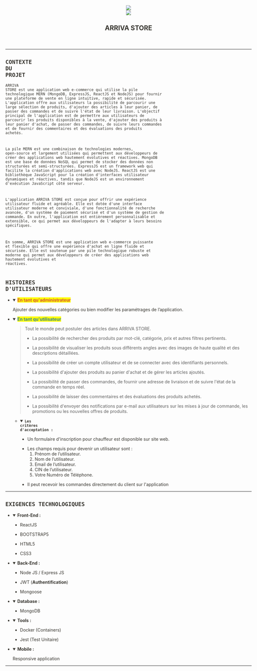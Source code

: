 <html><head><meta http-equiv="Content-Type" content="text/html; charset=utf-8"/><title>ARRIVA STORE</title><style>
/* cspell:disable-file */
/* webkit printing magic: print all background colors */
html {
	-webkit-print-color-adjust: exact;
}
* {
	box-sizing: border-box;
	-webkit-print-color-adjust: exact;
}

html,
body {
	margin: 0;
	padding: 0;
}
@media only screen {
	body {
		margin: 2em auto;
		max-width: 900px;
		color: rgb(55, 53, 47);
	}
}

body {
	line-height: 1.5;
	white-space: pre-wrap;
}

a,
a.visited {
	color: inherit;
	text-decoration: underline;
}

.pdf-relative-link-path {
	font-size: 80%;
	color: #444;
}

h1,
h2,
h3 {
	letter-spacing: -0.01em;
	line-height: 1.2;
	font-weight: 600;
	margin-bottom: 0;
}

.page-title {
	font-size: 2.5rem;
	font-weight: 700;
	margin-top: 0;
	margin-bottom: 0.75em;
}

h1 {
	font-size: 1.875rem;
	margin-top: 1.875rem;
}

h2 {
	font-size: 1.5rem;
	margin-top: 1.5rem;
}

h3 {
	font-size: 1.25rem;
	margin-top: 1.25rem;
}

.source {
	border: 1px solid #ddd;
	border-radius: 3px;
	padding: 1.5em;
	word-break: break-all;
}

.callout {
	border-radius: 3px;
	padding: 1rem;
}

figure {
	margin: 1.25em 0;
	page-break-inside: avoid;
}

figcaption {
	opacity: 0.5;
	font-size: 85%;
	margin-top: 0.5em;
}

mark {
	background-color: transparent;
}

.indented {
	padding-left: 1.5em;
}

hr {
	background: transparent;
	display: block;
	width: 100%;
	height: 1px;
	visibility: visible;
	border: none;
	border-bottom: 1px solid rgba(55, 53, 47, 0.09);
}

img {
	max-width: 100%;
}

@media only print {
	img {
		max-height: 100vh;
		object-fit: contain;
	}
}

@page {
	margin: 1in;
}

.collection-content {
	font-size: 0.875rem;
}

.column-list {
	display: flex;
	justify-content: space-between;
}

.column {
	padding: 0 1em;
}

.column:first-child {
	padding-left: 0;
}

.column:last-child {
	padding-right: 0;
}

.table_of_contents-item {
	display: block;
	font-size: 0.875rem;
	line-height: 1.3;
	padding: 0.125rem;
}

.table_of_contents-indent-1 {
	margin-left: 1.5rem;
}

.table_of_contents-indent-2 {
	margin-left: 3rem;
}

.table_of_contents-indent-3 {
	margin-left: 4.5rem;
}

.table_of_contents-link {
	text-decoration: none;
	opacity: 0.7;
	border-bottom: 1px solid rgba(55, 53, 47, 0.18);
}

table,
th,
td {
	border: 1px solid rgba(55, 53, 47, 0.09);
	border-collapse: collapse;
}

table {
	border-left: none;
	border-right: none;
}

th,
td {
	font-weight: normal;
	padding: 0.25em 0.5em;
	line-height: 1.5;
	min-height: 1.5em;
	text-align: left;
}

th {
	color: rgba(55, 53, 47, 0.6);
}

ol,
ul {
	margin: 0;
	margin-block-start: 0.6em;
	margin-block-end: 0.6em;
}

li > ol:first-child,
li > ul:first-child {
	margin-block-start: 0.6em;
}

ul > li {
	list-style: disc;
}

ul.to-do-list {
	text-indent: -1.7em;
}

ul.to-do-list > li {
	list-style: none;
}

.to-do-children-checked {
	text-decoration: line-through;
	opacity: 0.375;
}

ul.toggle > li {
	list-style: none;
}

ul {
	padding-inline-start: 1.7em;
}

ul > li {
	padding-left: 0.1em;
}

ol {
	padding-inline-start: 1.6em;
}

ol > li {
	padding-left: 0.2em;
}

.mono ol {
	padding-inline-start: 2em;
}

.mono ol > li {
	text-indent: -0.4em;
}

.toggle {
	padding-inline-start: 0em;
	list-style-type: none;
}

/* Indent toggle children */
.toggle > li > details {
	padding-left: 1.7em;
}

.toggle > li > details > summary {
	margin-left: -1.1em;
}

.selected-value {
	display: inline-block;
	padding: 0 0.5em;
	background: rgba(206, 205, 202, 0.5);
	border-radius: 3px;
	margin-right: 0.5em;
	margin-top: 0.3em;
	margin-bottom: 0.3em;
	white-space: nowrap;
}

.collection-title {
	display: inline-block;
	margin-right: 1em;
}

.simple-table {
	margin-top: 1em;
	font-size: 0.875rem;
	empty-cells: show;
}
.simple-table td {
	height: 29px;
	min-width: 120px;
}

.simple-table th {
	height: 29px;
	min-width: 120px;
}

.simple-table-header-color {
	background: rgb(247, 246, 243);
	color: black;
}
.simple-table-header {
	font-weight: 500;
}

time {
	opacity: 0.5;
}

.icon {
	display: inline-block;
	max-width: 1.2em;
	max-height: 1.2em;
	text-decoration: none;
	vertical-align: text-bottom;
	margin-right: 0.5em;
}

img.icon {
	border-radius: 3px;
}

.user-icon {
	width: 1.5em;
	height: 1.5em;
	border-radius: 100%;
	margin-right: 0.5rem;
}

.user-icon-inner {
	font-size: 0.8em;
}

.text-icon {
	border: 1px solid #000;
	text-align: center;
}

.page-cover-image {
	display: block;
	object-fit: cover;
	width: 100%;
	max-height: 30vh;
}

.page-header-icon {
	font-size: 3rem;
	margin-bottom: 1rem;
}

.page-header-icon-with-cover {
	margin-top: -0.72em;
	margin-left: 0.07em;
}

.page-header-icon img {
	border-radius: 3px;
}

.link-to-page {
	margin: 1em 0;
	padding: 0;
	border: none;
	font-weight: 500;
}

p > .user {
	opacity: 0.5;
}

td > .user,
td > time {
	white-space: nowrap;
}

input[type="checkbox"] {
	transform: scale(1.5);
	margin-right: 0.6em;
	vertical-align: middle;
}

p {
	margin-top: 0.5em;
	margin-bottom: 0.5em;
}

.image {
	border: none;
	margin: 1.5em 0;
	padding: 0;
	border-radius: 0;
	text-align: center;
}

.code,
code {
	background: rgba(135, 131, 120, 0.15);
	border-radius: 3px;
	padding: 0.2em 0.4em;
	border-radius: 3px;
	font-size: 85%;
	tab-size: 2;
}

code {
	color: #eb5757;
}

.code {
	padding: 1.5em 1em;
}

.code-wrap {
	white-space: pre-wrap;
	word-break: break-all;
}

.code > code {
	background: none;
	padding: 0;
	font-size: 100%;
	color: inherit;
}

blockquote {
	font-size: 1.25em;
	margin: 1em 0;
	padding-left: 1em;
	border-left: 3px solid rgb(55, 53, 47);
}

.bookmark {
	text-decoration: none;
	max-height: 8em;
	padding: 0;
	display: flex;
	width: 100%;
	align-items: stretch;
}

.bookmark-title {
	font-size: 0.85em;
	overflow: hidden;
	text-overflow: ellipsis;
	height: 1.75em;
	white-space: nowrap;
}

.bookmark-text {
	display: flex;
	flex-direction: column;
}

.bookmark-info {
	flex: 4 1 180px;
	padding: 12px 14px 14px;
	display: flex;
	flex-direction: column;
	justify-content: space-between;
}

.bookmark-image {
	width: 33%;
	flex: 1 1 180px;
	display: block;
	position: relative;
	object-fit: cover;
	border-radius: 1px;
}

.bookmark-description {
	color: rgba(55, 53, 47, 0.6);
	font-size: 0.75em;
	overflow: hidden;
	max-height: 4.5em;
	word-break: break-word;
}

.bookmark-href {
	font-size: 0.75em;
	margin-top: 0.25em;
}

.sans { font-family: ui-sans-serif, -apple-system, BlinkMacSystemFont, "Segoe UI", Helvetica, "Apple Color Emoji", Arial, sans-serif, "Segoe UI Emoji", "Segoe UI Symbol"; }
.code { font-family: "SFMono-Regular", Menlo, Consolas, "PT Mono", "Liberation Mono", Courier, monospace; }
.serif { font-family: Lyon-Text, Georgia, ui-serif, serif; }
.mono { font-family: iawriter-mono, Nitti, Menlo, Courier, monospace; }
.pdf .sans { font-family: Inter, ui-sans-serif, -apple-system, BlinkMacSystemFont, "Segoe UI", Helvetica, "Apple Color Emoji", Arial, sans-serif, "Segoe UI Emoji", "Segoe UI Symbol", 'Twemoji', 'Noto Color Emoji', 'Noto Sans CJK JP'; }
.pdf:lang(zh-CN) .sans { font-family: Inter, ui-sans-serif, -apple-system, BlinkMacSystemFont, "Segoe UI", Helvetica, "Apple Color Emoji", Arial, sans-serif, "Segoe UI Emoji", "Segoe UI Symbol", 'Twemoji', 'Noto Color Emoji', 'Noto Sans CJK SC'; }
.pdf:lang(zh-TW) .sans { font-family: Inter, ui-sans-serif, -apple-system, BlinkMacSystemFont, "Segoe UI", Helvetica, "Apple Color Emoji", Arial, sans-serif, "Segoe UI Emoji", "Segoe UI Symbol", 'Twemoji', 'Noto Color Emoji', 'Noto Sans CJK TC'; }
.pdf:lang(ko-KR) .sans { font-family: Inter, ui-sans-serif, -apple-system, BlinkMacSystemFont, "Segoe UI", Helvetica, "Apple Color Emoji", Arial, sans-serif, "Segoe UI Emoji", "Segoe UI Symbol", 'Twemoji', 'Noto Color Emoji', 'Noto Sans CJK KR'; }
.pdf .code { font-family: Source Code Pro, "SFMono-Regular", Menlo, Consolas, "PT Mono", "Liberation Mono", Courier, monospace, 'Twemoji', 'Noto Color Emoji', 'Noto Sans Mono CJK JP'; }
.pdf:lang(zh-CN) .code { font-family: Source Code Pro, "SFMono-Regular", Menlo, Consolas, "PT Mono", "Liberation Mono", Courier, monospace, 'Twemoji', 'Noto Color Emoji', 'Noto Sans Mono CJK SC'; }
.pdf:lang(zh-TW) .code { font-family: Source Code Pro, "SFMono-Regular", Menlo, Consolas, "PT Mono", "Liberation Mono", Courier, monospace, 'Twemoji', 'Noto Color Emoji', 'Noto Sans Mono CJK TC'; }
.pdf:lang(ko-KR) .code { font-family: Source Code Pro, "SFMono-Regular", Menlo, Consolas, "PT Mono", "Liberation Mono", Courier, monospace, 'Twemoji', 'Noto Color Emoji', 'Noto Sans Mono CJK KR'; }
.pdf .serif { font-family: PT Serif, Lyon-Text, Georgia, ui-serif, serif, 'Twemoji', 'Noto Color Emoji', 'Noto Serif CJK JP'; }
.pdf:lang(zh-CN) .serif { font-family: PT Serif, Lyon-Text, Georgia, ui-serif, serif, 'Twemoji', 'Noto Color Emoji', 'Noto Serif CJK SC'; }
.pdf:lang(zh-TW) .serif { font-family: PT Serif, Lyon-Text, Georgia, ui-serif, serif, 'Twemoji', 'Noto Color Emoji', 'Noto Serif CJK TC'; }
.pdf:lang(ko-KR) .serif { font-family: PT Serif, Lyon-Text, Georgia, ui-serif, serif, 'Twemoji', 'Noto Color Emoji', 'Noto Serif CJK KR'; }
.pdf .mono { font-family: PT Mono, iawriter-mono, Nitti, Menlo, Courier, monospace, 'Twemoji', 'Noto Color Emoji', 'Noto Sans Mono CJK JP'; }
.pdf:lang(zh-CN) .mono { font-family: PT Mono, iawriter-mono, Nitti, Menlo, Courier, monospace, 'Twemoji', 'Noto Color Emoji', 'Noto Sans Mono CJK SC'; }
.pdf:lang(zh-TW) .mono { font-family: PT Mono, iawriter-mono, Nitti, Menlo, Courier, monospace, 'Twemoji', 'Noto Color Emoji', 'Noto Sans Mono CJK TC'; }
.pdf:lang(ko-KR) .mono { font-family: PT Mono, iawriter-mono, Nitti, Menlo, Courier, monospace, 'Twemoji', 'Noto Color Emoji', 'Noto Sans Mono CJK KR'; }
.highlight-default {
	color: rgba(55, 53, 47, 1);
}
.highlight-gray {
	color: rgba(120, 119, 116, 1);
	fill: rgba(120, 119, 116, 1);
}
.highlight-brown {
	color: rgba(159, 107, 83, 1);
	fill: rgba(159, 107, 83, 1);
}
.highlight-orange {
	color: rgba(217, 115, 13, 1);
	fill: rgba(217, 115, 13, 1);
}
.highlight-yellow {
	color: rgba(203, 145, 47, 1);
	fill: rgba(203, 145, 47, 1);
}
.highlight-teal {
	color: rgba(68, 131, 97, 1);
	fill: rgba(68, 131, 97, 1);
}
.highlight-blue {
	color: rgba(51, 126, 169, 1);
	fill: rgba(51, 126, 169, 1);
}
.highlight-purple {
	color: rgba(144, 101, 176, 1);
	fill: rgba(144, 101, 176, 1);
}
.highlight-pink {
	color: rgba(193, 76, 138, 1);
	fill: rgba(193, 76, 138, 1);
}
.highlight-red {
	color: rgba(212, 76, 71, 1);
	fill: rgba(212, 76, 71, 1);
}
.highlight-gray_background {
	background: rgba(241, 241, 239, 1);
}
.highlight-brown_background {
	background: rgba(244, 238, 238, 1);
}
.highlight-orange_background {
	background: rgba(251, 236, 221, 1);
}
.highlight-yellow_background {
	background: rgba(251, 243, 219, 1);
}
.highlight-teal_background {
	background: rgba(237, 243, 236, 1);
}
.highlight-blue_background {
	background: rgba(231, 243, 248, 1);
}
.highlight-purple_background {
	background: rgba(244, 240, 247, 0.8);
}
.highlight-pink_background {
	background: rgba(249, 238, 243, 0.8);
}
.highlight-red_background {
	background: rgba(253, 235, 236, 1);
}
.block-color-default {
	color: inherit;
	fill: inherit;
}
.block-color-gray {
	color: rgba(120, 119, 116, 1);
	fill: rgba(120, 119, 116, 1);
}
.block-color-brown {
	color: rgba(159, 107, 83, 1);
	fill: rgba(159, 107, 83, 1);
}
.block-color-orange {
	color: rgba(217, 115, 13, 1);
	fill: rgba(217, 115, 13, 1);
}
.block-color-yellow {
	color: rgba(203, 145, 47, 1);
	fill: rgba(203, 145, 47, 1);
}
.block-color-teal {
	color: rgba(68, 131, 97, 1);
	fill: rgba(68, 131, 97, 1);
}
.block-color-blue {
	color: rgba(51, 126, 169, 1);
	fill: rgba(51, 126, 169, 1);
}
.block-color-purple {
	color: rgba(144, 101, 176, 1);
	fill: rgba(144, 101, 176, 1);
}
.block-color-pink {
	color: rgba(193, 76, 138, 1);
	fill: rgba(193, 76, 138, 1);
}
.block-color-red {
	color: rgba(212, 76, 71, 1);
	fill: rgba(212, 76, 71, 1);
}
.block-color-gray_background {
	background: rgba(241, 241, 239, 1);
}
.block-color-brown_background {
	background: rgba(244, 238, 238, 1);
}
.block-color-orange_background {
	background: rgba(251, 236, 221, 1);
}
.block-color-yellow_background {
	background: rgba(251, 243, 219, 1);
}
.block-color-teal_background {
	background: rgba(237, 243, 236, 1);
}
.block-color-blue_background {
	background: rgba(231, 243, 248, 1);
}
.block-color-purple_background {
	background: rgba(244, 240, 247, 0.8);
}
.block-color-pink_background {
	background: rgba(249, 238, 243, 0.8);
}
.block-color-red_background {
	background: rgba(253, 235, 236, 1);
}
.select-value-color-pink { background-color: rgba(245, 224, 233, 1); }
.select-value-color-purple { background-color: rgba(232, 222, 238, 1); }
.select-value-color-green { background-color: rgba(219, 237, 219, 1); }
.select-value-color-gray { background-color: rgba(227, 226, 224, 1); }
.select-value-color-opaquegray { background-color: rgba(255, 255, 255, 0.0375); }
.select-value-color-orange { background-color: rgba(250, 222, 201, 1); }
.select-value-color-brown { background-color: rgba(238, 224, 218, 1); }
.select-value-color-red { background-color: rgba(255, 226, 221, 1); }
.select-value-color-yellow { background-color: rgba(253, 236, 200, 1); }
.select-value-color-blue { background-color: rgba(211, 229, 239, 1); }

.checkbox {
	display: inline-flex;
	vertical-align: text-bottom;
	width: 16;
	height: 16;
	background-size: 16px;
	margin-left: 2px;
	margin-right: 5px;
}

.checkbox-on {
	background-image: url("data:image/svg+xml;charset=UTF-8,%3Csvg%20width%3D%2216%22%20height%3D%2216%22%20viewBox%3D%220%200%2016%2016%22%20fill%3D%22none%22%20xmlns%3D%22http%3A%2F%2Fwww.w3.org%2F2000%2Fsvg%22%3E%0A%3Crect%20width%3D%2216%22%20height%3D%2216%22%20fill%3D%22%2358A9D7%22%2F%3E%0A%3Cpath%20d%3D%22M6.71429%2012.2852L14%204.9995L12.7143%203.71436L6.71429%209.71378L3.28571%206.2831L2%207.57092L6.71429%2012.2852Z%22%20fill%3D%22white%22%2F%3E%0A%3C%2Fsvg%3E");
}

.checkbox-off {
	background-image: url("data:image/svg+xml;charset=UTF-8,%3Csvg%20width%3D%2216%22%20height%3D%2216%22%20viewBox%3D%220%200%2016%2016%22%20fill%3D%22none%22%20xmlns%3D%22http%3A%2F%2Fwww.w3.org%2F2000%2Fsvg%22%3E%0A%3Crect%20x%3D%220.75%22%20y%3D%220.75%22%20width%3D%2214.5%22%20height%3D%2214.5%22%20fill%3D%22white%22%20stroke%3D%22%2336352F%22%20stroke-width%3D%221.5%22%2F%3E%0A%3C%2Fsvg%3E");
}
	
</style></head><body><article id="e9b7a808-3d8f-4d29-b535-0f72cba2ee44" class="page sans"><header><img class="page-cover-image" src="https://images.unsplash.com/photo-1556740714-a8395b3bf30f?ixlib=rb-4.0.3&amp;q=80&amp;fm=jpg&amp;crop=entropy&amp;cs=tinysrgb" style="object-position:center 50%"/><div class="page-header-icon page-header-icon-with-cover"><img class="icon" src="https://www.notion.so/icons/shop_pink.svg"/></div><h1 class="page-title">ARRIVA STORE</h1></header><div class="page-body"><hr id="f1140cf2-d4a8-4e9e-9a35-ae07e0d904ef"/><h1 id="aac6c154-5b7d-473e-964c-7f9763055cb9" class=""><code><strong><strong>CONTEXTE DU PROJET</strong></strong></code></h1><pre id="8ed77c2d-6477-4ea3-9629-efc22eb0ef8d" class="code code-wrap"><code>ARRIVA STORE est une application web e-commerce qui utilise la pile technologique MERN (MongoDB, ExpressJS, ReactJS et NodeJS) pour fournir une plateforme de vente en ligne intuitive, rapide et sécurisée. L&#x27;application offre aux utilisateurs la possibilité de parcourir une large sélection de produits, d&#x27;ajouter des articles à leur panier, de passer des commandes et de suivre l&#x27;état de leur livraison.
L&#x27;objectif principal de l&#x27;application est de permettre aux utilisateurs de parcourir les produits disponibles à la vente, d&#x27;ajouter des produits à leur panier d&#x27;achat, de passer des commandes, de suivre leurs commandes et de fournir des commentaires et des évaluations des produits achetés.

La pile MERN est une combinaison de technologies modernes, open-source et largement utilisées qui permettent aux développeurs de créer des applications web hautement évolutives et réactives. MongoDB est une base de données NoSQL qui permet de stocker des données non structurées et semi-structurées. ExpressJS est un framework web qui facilite la création d&#x27;applications web avec NodeJS. ReactJS est une bibliothèque JavaScript pour la création d&#x27;interfaces utilisateur dynamiques et réactives, tandis que NodeJS est un environnement d&#x27;exécution JavaScript côté serveur.

L&#x27;application ARRIVA STORE est conçue pour offrir une expérience utilisateur fluide et agréable. Elle est dotée d&#x27;une interface utilisateur moderne et conviviale, d&#x27;une fonctionnalité de recherche avancée, d&#x27;un système de paiement sécurisé et d&#x27;un système de gestion de commande. En outre, l&#x27;application est entièrement personnalisable et extensible, ce qui permet aux développeurs de l&#x27;adapter à leurs besoins spécifiques.

En somme, ARRIVA STORE est une application web e-commerce puissante et flexible qui offre une expérience d&#x27;achat en ligne fluide et sécurisée. Elle est soutenue par une pile technologique robuste et moderne qui permet aux développeurs de créer des applications web hautement évolutives et réactives.</code></pre><h1 id="96356cae-8283-4a39-a273-409a0a713f01" class=""><code><strong>HISTOIRES D&#x27;UTILISATEURS</strong></code></h1><ul id="5e9ad0b9-a839-4112-9b08-4709236c9c55" class="toggle"><li><details open=""><summary><strong><mark class="highlight-red">En tant qu&#x27;administrateur</mark></strong></summary><p id="6d39491a-26e8-4abe-a8c5-08d865752295" class="">Ajouter des nouvelles catégories ou bien modifier les paramétrages de l’application.</p></details></li></ul><ul id="01168208-edda-464b-ac7d-3049840d2a04" class="toggle"><li><details open=""><summary><mark class="highlight-blue"><strong>En tant qu&#x27;utilisateur </strong></mark></summary><blockquote id="b4ccb7da-18f9-48d9-8ecd-e7e5399ecb3f" class="">Tout le monde peut postuler des articles dans ARRIVA STORE.<ul id="7dff919e-884c-455c-9b91-2a17eef6ae6c" class="bulleted-list"><li style="list-style-type:disc">La possibilité de rechercher des produits par mot-clé, catégorie, prix et autres filtres pertinents.</li></ul><ul id="62b57641-1f1c-4421-a1ce-45991b290e9f" class="bulleted-list"><li style="list-style-type:disc">La possibilité de visualiser les produits sous différents angles avec des images de haute qualité et des descriptions détaillées.</li></ul><ul id="c5f51542-1d09-49ec-b215-9a1477d7e9c6" class="bulleted-list"><li style="list-style-type:disc">La possibilité de créer un compte utilisateur et de se connecter avec des identifiants personnels.</li></ul><ul id="6614dba3-26cf-4831-ac25-52d339d41f20" class="bulleted-list"><li style="list-style-type:disc">La possibilité d&#x27;ajouter des produits au panier d&#x27;achat et de gérer les articles ajoutés.</li></ul><ul id="e5e0f0d9-dd4a-4d2a-a6e3-1a0334175ce9" class="bulleted-list"><li style="list-style-type:disc">La possibilité de passer des commandes, de fournir une adresse de livraison et de suivre l&#x27;état de la commande en temps réel.</li></ul><ul id="d248a141-cdff-45cc-a364-cf0968156264" class="bulleted-list"><li style="list-style-type:disc">La possibilité de laisser des commentaires et des évaluations des produits achetés.</li></ul><ul id="9f7f63b6-f266-42f7-825d-573db64b6e71" class="bulleted-list"><li style="list-style-type:disc">La possibilité d&#x27;envoyer des notifications par e-mail aux utilisateurs sur les mises à jour de commande, les promotions ou les nouvelles offres de produits.</li></ul></blockquote><ul id="42745f34-8e83-4177-a5d8-d24c94a85acf" class="toggle"><li><details open=""><summary><code><strong>Les critères d&#x27;acceptation :</strong></code></summary><ul id="5e0ea3cd-486e-4e9c-a06e-e71b06931740" class="bulleted-list"><li style="list-style-type:disc">Un formulaire d&#x27;inscription pour chauffeur est disponible sur site web.</li></ul><ul id="af46f017-de02-4465-a642-4cd97f7cc110" class="bulleted-list"><li style="list-style-type:disc">Les champs requis pour devenir un utilisateur sont :<ol type="1" id="4efb8e7a-cf6f-4f00-9b5b-2f2738356ffe" class="numbered-list" start="1"><li>Prénom de l’utilisateur.</li></ol><ol type="1" id="5779d55e-0992-42a0-b5cd-f45a7938918c" class="numbered-list" start="2"><li>Nom de l’utilisateur.</li></ol><ol type="1" id="685e617b-4e06-4107-9c16-4f559bf74134" class="numbered-list" start="3"><li>Email de l’utilisateur.</li></ol><ol type="1" id="278e3c74-4b68-423e-ad24-67de417ebfff" class="numbered-list" start="4"><li>CIN de l’utilisateur.</li></ol><ol type="1" id="e8f0c5a3-2fcc-46ce-9f55-59311af16d55" class="numbered-list" start="5"><li>Votre Numéro de Téléphone.</li></ol></li></ul><ul id="f5c25340-e742-41ff-90db-804f52edbccf" class="bulleted-list"><li style="list-style-type:disc">Il peut recevoir les commandes directement du client sur l&#x27;application</li></ul></details></li></ul></details></li></ul><hr id="eb07c5dc-5e6f-4bbe-877a-d73a99e11460"/><p id="592d7a48-66c7-42fd-9287-ae0a9b11fdcd" class="">
</p><h1 id="3b3b6a20-6f21-4ab4-bbbf-a4a5a858b1da" class=""><code><strong>EXIGENCES TECHNOLOGIQUES</strong></code></h1><ul id="d7adef59-84f7-41b1-90bd-93d9ad9e9399" class="toggle"><li><details open=""><summary><strong>Front-End :</strong></summary><ul id="e9536a58-5380-4027-8d09-41664ad60aa8" class="bulleted-list"><li style="list-style-type:disc">ReactJS </li></ul><ul id="177bbb10-c7d7-442d-83ff-aee8e9a33a98" class="bulleted-list"><li style="list-style-type:disc">BOOTSTRAP5 </li></ul><ul id="4275401b-7494-47d8-8eb5-75f81d9982f4" class="bulleted-list"><li style="list-style-type:disc">HTML5 </li></ul><ul id="b73383a9-3e96-4b57-906e-7488b82836dc" class="bulleted-list"><li style="list-style-type:disc">CSS3</li></ul></details></li></ul><ul id="5ba868a6-7b2c-4e85-9327-28c27f686a4c" class="toggle"><li><details open=""><summary><strong>Back-End :</strong></summary><ul id="83e58abf-fe0d-4100-b219-594b9bbffb69" class="bulleted-list"><li style="list-style-type:disc">Node JS / Express JS</li></ul><ul id="d834ad0d-e233-493c-b94b-6696a5e11869" class="bulleted-list"><li style="list-style-type:disc">JWT (<strong>Authentification</strong>)</li></ul><ul id="ba0fef3a-e8f0-442b-b3ef-a82115c518ac" class="bulleted-list"><li style="list-style-type:disc">Mongoose</li></ul></details></li></ul><ul id="12e97621-52ba-42c5-9ab8-06414ca88d5e" class="toggle"><li><details open=""><summary><strong>Database :</strong></summary><ul id="8e489732-cc78-41c3-b331-98622c0dda53" class="bulleted-list"><li style="list-style-type:disc">MongoDB</li></ul></details></li></ul><ul id="47fa3bdc-a94c-4f14-82f1-66d00e8e89e2" class="toggle"><li><details open=""><summary><strong>Tools :</strong></summary><ul id="01c6addf-db0c-4cb7-a4cf-29489048a93a" class="bulleted-list"><li style="list-style-type:disc">Docker (Containers)</li></ul><ul id="5f1a5317-dbec-4e8d-a905-d538848779da" class="bulleted-list"><li style="list-style-type:disc">Jest (Test Unitaire)</li></ul></details></li></ul><ul id="87168117-1742-4c85-a8f3-88ae4116b9ab" class="toggle"><li><details open=""><summary><strong>Mobile :</strong></summary><p id="23d1867b-c09e-4c2d-8715-30ab67cde760" class="">Responsive application</p></details></li></ul><hr id="07842371-72fe-4ac8-a665-74f176cc5be8"/></div></article></body></html>
